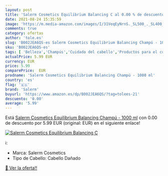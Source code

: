```yaml
---
layout: post
title: 'Salerm Cosmetics Equilibrium Balancing C al 0.00 % de descuento'
date: 2021-08-24 15:35:59
image: 'https://m.media-amazon.com/images/I/31VeqEyNrnS._SL500_._SL400_.jpg'
comments: true
category: ofertas
author: 'tole.es'
slug: 'B002JEA6QS-es Salerm Cosmetics Equilibrium Balancing Champú - 1000 ml'
sku: 'B002JEA6QS-es'
tags: [ 'Belleza','Champús','Cuidado del cabello','Productos para el cuidado del cabello','champú','salerm', ]
actualPrice: 5.99 EUR
currency: EUR
price: 5.99
comparePrice:  EUR
prodname: 'Salerm Cosmetics Equilibrium Balancing Champú - 1000 ml'
country: 'es'
flag: '🇪🇸'
brand: 'Salerm'
buyurl: 'https://www.amazon.es/dp/B002JEA6QS/?tag=tolees-21'
descuento: '0.00'
average: '5.99'
---
```


Está [Salerm Cosmetics Equilibrium Balancing Champú - 1000 ml](https://www.amazon.es/dp/B002JEA6QS/?tag=tolees-21) con 0.00 de descuento por 5.99 EUR (original:  EUR) en el siguiente enlace!

[![Salerm Cosmetics Equilibrium Balancing C](https://m.media-amazon.com/images/I/31VeqEyNrnS._SL500_._SL400_.jpg)](https://www.amazon.es/dp/B002JEA6QS/?tag=tolees-21)

ℹ️:

- Marca: Salerm Cosmetics
- Tipo de Cabello: Cabello Dañado

[🛒 Ver la oferta!!](https://www.amazon.es/dp/B002JEA6QS/?tag=tolees-21)
